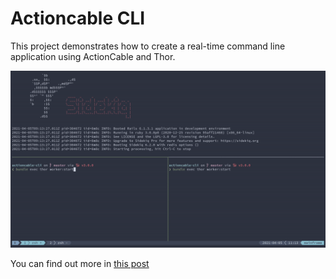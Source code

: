 # Actioncable CLI

This project demonstrates how to create a real-time command line application using ActionCable and Thor.

![demo](demo.gif)

You can find out more in [this post](https://hschne.at/2021/04/04/build-real-time-clis-with-actioncable.html)
